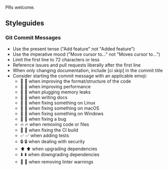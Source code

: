 PRs welcome.





## Styleguides

### Git Commit Messages
- Use the present tense ("Add feature" not "Added feature")
- Use the imperative mood ("Move cursor to..." not "Moves cursor to...")
- Limit the first line to 72 characters or less
- Reference issues and pull requests liberally after the first line
- When only changing documentation, include [ci skip] in the commit title
- Consider starting the commit message with an applicable emoji:
    - 🎨 :art: when improving the format/structure of the code
    - 🐎 :racehorse: when improving performance
    - 🚱 :non-potable_water: when plugging memory leaks
    - 📝 :memo: when writing docs
    - 🐧 :penguin: when fixing something on Linux
    - 🍎 :apple: when fixing something on macOS
    - 🏁 :checkered_flag: when fixing something on Windows
    - 🐛 :bug: when fixing a bug
    - 🔥 :fire: when removing code or files
    - 💚 :green_heart: when fixing the CI build
    - ✅ :white_check_mark: when adding tests
    - 🔒 :lock: when dealing with security
    - ⬆️ :arrow_up: when upgrading dependencies
    - ⬇️ :arrow_down: when downgrading dependencies
    - 👕 :shirt: when removing linter warnings
